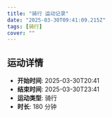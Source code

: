 ```yaml
---
title: "骑行 运动记录"
date: "2025-03-30T09:41:09.215Z"
tags: [骑行]
cover: ""
---
```

## 运动详情
- **开始时间**: 2025-03-30T20:41
- **结束时间**: 2025-03-30T23:41
- **运动类型**: 骑行
- **时长**: 180 分钟

